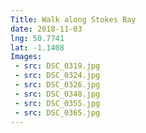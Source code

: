 ```yaml
---
Title: Walk along Stokes Bay
date: 2018-11-03
lng: 50.7741
lat: -1.1408 
Images:
 - src: DSC_0319.jpg
 - src: DSC_0324.jpg
 - src: DSC_0326.jpg
 - src: DSC_0348.jpg
 - src: DSC_0355.jpg
 - src: DSC_0365.jpg
---
```


